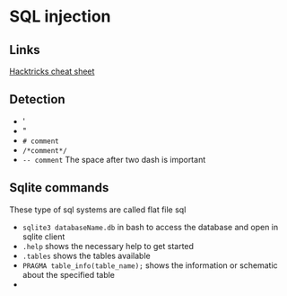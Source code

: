 # SQL injection

## Links

[Hacktricks cheat sheet](https://book.hacktricks.xyz/pentesting-web/sql-injection)

## Detection

- '
- "
- `# comment`
- `/*comment*/`
- `-- comment` The space after two dash is important


## Sqlite commands

These type of sql systems are called flat file sql

- `sqlite3 databaseName.db` in bash to access the database and open in sqlite client
- `.help` shows the necessary help to get started
- `.tables` shows the tables available
- `PRAGMA table_info(table_name);` shows the information or schematic about the specified table
- 